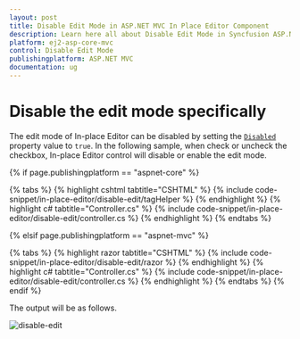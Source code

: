 ```yaml
---
layout: post
title: Disable Edit Mode in ASP.NET MVC In Place Editor Component
description: Learn here all about Disable Edit Mode in Syncfusion ASP.NET MVC In Place Editor component of Syncfusion Essential JS 2 and more.
platform: ej2-asp-core-mvc
control: Disable Edit Mode
publishingplatform: ASP.NET MVC
documentation: ug
---
```



# Disable the edit mode specifically

The edit mode of In-place Editor can be disabled by setting the [`Disabled`](https://help.syncfusion.com/cr/aspnetcore-js2/Syncfusion.EJ2.InPlaceEditor.InPlaceEditor.html#Syncfusion_EJ2_InPlaceEditor_InPlaceEditor_Disabled) property value to `true`. In the following sample, when check or uncheck the checkbox, In-place Editor control will disable or enable the edit mode.

{% if page.publishingplatform == "aspnet-core" %}

{% tabs %}
{% highlight cshtml tabtitle="CSHTML" %}
{% include code-snippet/in-place-editor/disable-edit/tagHelper %}
{% endhighlight %}
{% highlight c# tabtitle="Controller.cs" %}
{% include code-snippet/in-place-editor/disable-edit/controller.cs %}
{% endhighlight %}
{% endtabs %}

{% elsif page.publishingplatform == "aspnet-mvc" %}

{% tabs %}
{% highlight razor tabtitle="CSHTML" %}
{% include code-snippet/in-place-editor/disable-edit/razor %}
{% endhighlight %}
{% highlight c# tabtitle="Controller.cs" %}
{% include code-snippet/in-place-editor/disable-edit/controller.cs %}
{% endhighlight %}
{% endtabs %}
{% endif %}



The output will be as follows.

![disable-edit](../../in-place-editor/images/disable-edit.PNG)
